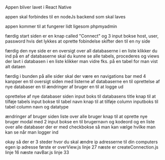 Appen bliver lavet i React Native

appen skal forbindes til en nodeJs backend som skal laves

appen kommer til at fungerer lidt ligesom phpmyadmin

færdig
start siden er en knap called "Connect" og 3 input bokse host, user, password
hvis det lykkes at oprette fobindelse skifter den til en ny side

færdig
den nye side er en oversigt over all databaserne i en liste klikker du ind på en af databaserne skal du kunne se alle tabels, procederes og views der lavt i databasen i en liste
klikker man vidre fks. på en tabel for man vist alt dataen

færdig
i bunden på alle sider skal der være en navigations bar med 4 kanpper 
en til oversigt siden med listerne af databaserne
en til oprettelse af nye databaser 
en til ændringer af bruger 
en til at logge ud

oprettelse af nye databaser siden
input boks til databasens title
knap til at tilføje tabels 
input bokse til tabel navn
knap til at tilføje column
inputboks til tabel column navn og datatype

ændringer af bruger siden
liste over alle bruger
knap til at oprette nye bruger 
modal med 2 input bokse en til brugernavn og kodeord 
og en liste over alle databaser der er med checkbokse så man kan vælge hvilke man kan se når man logger ind

okay så der er 3 steder hvor du skal ændre ip adresserne til din computers egen ip adresse 
første er overView.js linje 27 
næste er createConnection.js linje 16 
næste navBar.js linje 33